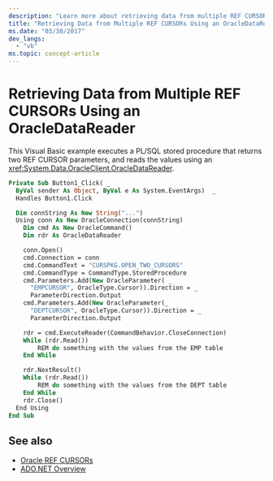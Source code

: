 ```yaml
---
description: "Learn more about retrieving data from multiple REF CURSORs using an OracleDataReader by studying an example that executes a PL/SQL stored procedure."
title: "Retrieving Data from Multiple REF CURSORs Using an OracleDataReader"
ms.date: "03/30/2017"
dev_langs:
  - "vb"
ms.topic: concept-article
---
```

# Retrieving Data from Multiple REF CURSORs Using an OracleDataReader

This Visual Basic example executes a PL/SQL stored procedure that returns two REF CURSOR parameters, and reads the values using an <xref:System.Data.OracleClient.OracleDataReader>.

```vb
Private Sub Button1_Click( _
  ByVal sender As Object, ByVal e As System.EventArgs)  _
  Handles Button1.Click

  Dim connString As New String("...")
  Using conn As New OracleConnection(connString)
    Dim cmd As New OracleCommand()
    Dim rdr As OracleDataReader

    conn.Open()
    cmd.Connection = conn
    cmd.CommandText = "CURSPKG.OPEN_TWO_CURSORS"
    cmd.CommandType = CommandType.StoredProcedure
    cmd.Parameters.Add(New OracleParameter( _
      "EMPCURSOR", OracleType.Cursor)).Direction = _
      ParameterDirection.Output
    cmd.Parameters.Add(New OracleParameter(_
      "DEPTCURSOR", OracleType.Cursor)).Direction = _
      ParameterDirection.Output

    rdr = cmd.ExecuteReader(CommandBehavior.CloseConnection)
    While (rdr.Read())
        REM do something with the values from the EMP table
    End While

    rdr.NextResult()
    While (rdr.Read())
        REM do something with the values from the DEPT table
    End While
    rdr.Close()
  End Using
End Sub
```

## See also

- [Oracle REF CURSORs](oracle-ref-cursors.md)
- [ADO.NET Overview](ado-net-overview.md)
